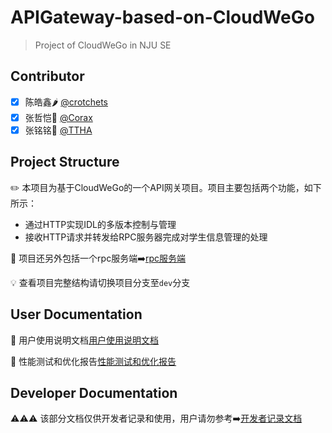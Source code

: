 # APIGateway-based-on-CloudWeGo
> Project of CloudWeGo in NJU SE
## Contributor
- [x] 陈皓鑫🌶️ [@crotchets](https://github.com/211250236)
- [x] 张哲恺🌴 [@Corax](https://github.com/KYCoraxxx)
- [x] 张铭铭🍵 [@TTHA](https://github.com/T-THA)
## Project Structure
✏️ 本项目为基于CloudWeGo的一个API网关项目。项目主要包括两个功能，如下所示：
- 通过HTTP实现IDL的多版本控制与管理
- 接收HTTP请求并转发给RPC服务器完成对学生信息管理的处理

📍 项目还另外包括一个rpc服务端➡️[rpc服务端](https://github.com/KYCoraxxx/rpc-server-for-cloudwego-project)

💡 查看项目完整结构请切换项目分支至`dev`分支
## User Documentation
🎉 用户使用说明文档[用户使用说明文档](./docs/user-specification.md)

📣 性能测试和优化报告[性能测试和优化报告](./docs/test-optimization.md)
## Developer Documentation
⚠️⚠️⚠️ 该部分文档仅供开发者记录和使用，用户请勿参考➡️[开发者记录文档](./docs/developer-doc.md)



